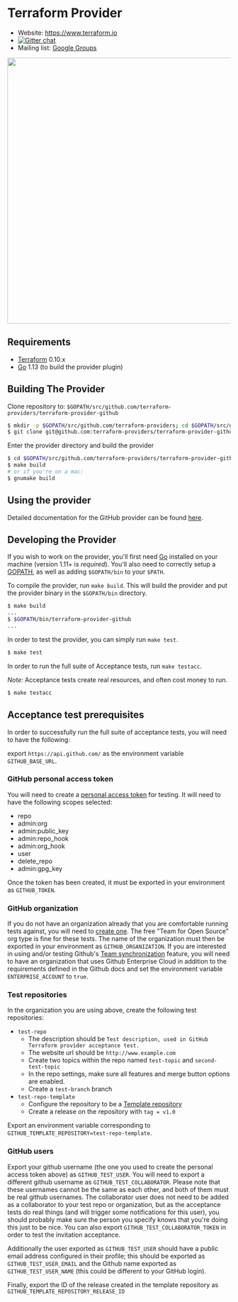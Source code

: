 Terraform Provider
==================

- Website: https://www.terraform.io
- [![Gitter chat](https://badges.gitter.im/hashicorp-terraform/Lobby.svg)](https://gitter.im/hashicorp-terraform/Lobby)
- Mailing list: [Google Groups](http://groups.google.com/group/terraform-tool)

<img src="https://cdn.rawgit.com/hashicorp/terraform-website/master/content/source/assets/images/logo-hashicorp.svg" width="600px">

Requirements
------------

-	[Terraform](https://www.terraform.io/downloads.html) 0.10.x
-	[Go](https://golang.org/doc/install) 1.13 (to build the provider plugin)

Building The Provider
---------------------

Clone repository to: `$GOPATH/src/github.com/terraform-providers/terraform-provider-github`

```sh
$ mkdir -p $GOPATH/src/github.com/terraform-providers; cd $GOPATH/src/github.com/terraform-providers
$ git clone git@github.com:terraform-providers/terraform-provider-github.git
```

Enter the provider directory and build the provider

```sh
$ cd $GOPATH/src/github.com/terraform-providers/terraform-provider-github
$ make build
# or if you're on a mac:
$ gnumake build
```

Using the provider
----------------------

Detailed documentation for the GitHub provider can be found [here](https://www.terraform.io/docs/providers/github/index.html).

Developing the Provider
---------------------------

If you wish to work on the provider, you'll first need [Go](http://www.golang.org) installed on your machine (version 1.11+ is *required*). You'll also need to correctly setup a [GOPATH](http://golang.org/doc/code.html#GOPATH), as well as adding `$GOPATH/bin` to your `$PATH`.

To compile the provider, run `make build`. This will build the provider and put the provider binary in the `$GOPATH/bin` directory.

```sh
$ make build
...
$ $GOPATH/bin/terraform-provider-github
...
```

In order to test the provider, you can simply run `make test`.

```sh
$ make test
```

In order to run the full suite of Acceptance tests, run `make testacc`.

*Note:* Acceptance tests create real resources, and often cost money to run.

```sh
$ make testacc
```

Acceptance test prerequisites
-----------------------------
In order to successfully run the full suite of acceptance tests, you will need to have the following:

export `https://api.github.com/` as the environment variable `GITHUB_BASE_URL`.

### GitHub personal access token
You will need to create a [personal access token](https://help.github.com/en/articles/creating-a-personal-access-token-for-the-command-line) for
testing. It will need to have the following scopes selected:
* repo
* admin:org
* admin:public_key
* admin:repo_hook
* admin:org_hook
* user
* delete_repo
* admin:gpg_key

Once the token has been created, it must be exported in your environment as `GITHUB_TOKEN`.

### GitHub organization
If you do not have an organization already that you are comfortable running tests against, you will need to [create one](https://help.github.com/en/articles/creating-a-new-organization-from-scratch). The free "Team for Open Source" org type is fine for these tests. The name of the
organization must then be exported in your environment as `GITHUB_ORGANIZATION`. If you are interested in using and/or testing Github's [Team synchronization](https://help.github.com/en/github/setting-up-and-managing-organizations-and-teams/synchronizing-teams-between-your-identity-provider-and-github) feature, you will need to have an organization that uses Github Enterprise Cloud in addition to the requirements defined in the Github docs and set the environment variable `ENTERPRISE_ACCOUNT` to `true`. 

### Test repositories
In the organization you are using above, create the following test repositories:

* `test-repo`
  * The description should be `Test description, used in GitHub Terraform provider acceptance test.`
  * The website url should be `http://www.example.com`
  * Create two topics within the repo named `test-topic` and `second-test-topic`
  * In the repo settings, make sure all features and merge button options are enabled.
  * Create a `test-branch` branch
* `test-repo-template`
  * Configure the repository to be a [Template repository](https://help.github.com/en/github/creating-cloning-and-archiving-repositories/creating-a-template-repository)
  * Create a release on the repository with `tag = v1.0`

Export an environment variable corresponding to `GITHUB_TEMPLATE_REPOSITORY=test-repo-template`.

### GitHub users
Export your github username (the one you used to create the personal access token above) as `GITHUB_TEST_USER`. You will need to export a
different github username as `GITHUB_TEST_COLLABORATOR`. Please note that these usernames cannot be the same as each other, and both of them
must be real github usernames. The collaborator user does not need to be added as a collaborator to your test repo or organization, but as
the acceptance tests do real things (and will trigger some notifications for this user), you should probably make sure the person you specify
knows that you're doing this just to be nice. You can also export `GITHUB_TEST_COLLABORATOR_TOKEN` in order to test the invitation acceptance.

Additionally the user exported as `GITHUB_TEST_USER` should have a public email address configured in their profile; this should be exported
as `GITHUB_TEST_USER_EMAIL` and the Github name exported as `GITHUB_TEST_USER_NAME` (this could be different to your GitHub login).

Finally, export the ID of the release created in the template repository as `GITHUB_TEMPLATE_REPOSITORY_RELEASE_ID`
